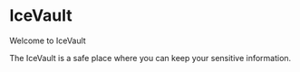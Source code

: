 # IceVault

Welcome to IceVault

The IceVault is a safe place where you can keep your sensitive information.
